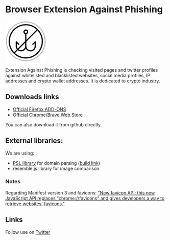 # Browser Extension Against Phishing

![Extension Against Phishing - Logo!](/assets/logo/logo-128x128.png)

Extension Against Phishing is checking visited pages and twitter profiles against whitelisted and blacklisted websites, social media profiles, IP addresses and crypto wallet addresses. It is dedicated to crypto industry.

## Downloads links

- [Official Firefox ADD-ONS](https://addons.mozilla.org/pl/firefox/addon/extension-against-phishing/)
- [Official Chrome/Brave Web Store](https://chrome.google.com/webstore/detail/extension-against-phishin/dpnagbgbgibnlnpahopcpaenmmcnlndn)

You can also download it from github directly.

## External libraries:
We are using:
- [PSL library](https://github.com/lupomontero/psl) for domain parsing ([build link](https://raw.githubusercontent.com/wrangr/psl/master/dist/psl.min.js))
- resemble.js library for image comparison

### Notes

Regarding Manifest version 3 and favicons:
["New favicon API: this new JavaScript API replaces "chrome://favicons" and gives developers a way to retrieve websites' favicons."](https://developer.chrome.com/docs/extensions/mv3/intro/mv3-overview/)


## Links

Follow use on [Twitter](https://twitter.com/phishing_report)